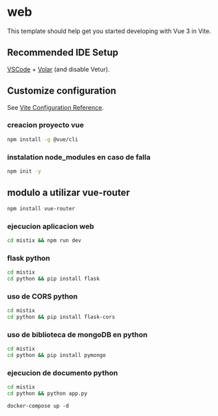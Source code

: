 # web

This template should help get you started developing with Vue 3 in Vite.

## Recommended IDE Setup

[VSCode](https://code.visualstudio.com/) + [Volar](https://marketplace.visualstudio.com/items?itemName=Vue.volar) (and disable Vetur).

## Customize configuration

See [Vite Configuration Reference](https://vitejs.dev/config/).


<!-- modulos y ejecucion de codigo -->

### creacion proyecto vue

```sh
npm install -g @vue/cli

```
### instalation node_modules en caso de falla

```sh
npm init -y

```
## modulo a utilizar vue-router

```sh
npm install vue-router

```
### ejecucion aplicacion web

```sh
cd mistix && npm run dev

```

<!-- requerimientos y ejecucion de python  -->
### flask python

```sh
cd mistix
cd python && pip install flask

```
### uso de CORS python

```sh
cd mistix
cd python && pip install flask-cors

```
### uso de biblioteca de mongoDB en python

```sh
cd mistix
cd python && pip install pymongo

```
### ejecucion de documento python

```sh
cd mistix
cd python && python app.py

```
<!-- ejecucion de volumen en docker -->

```
docker-compose up -d

```